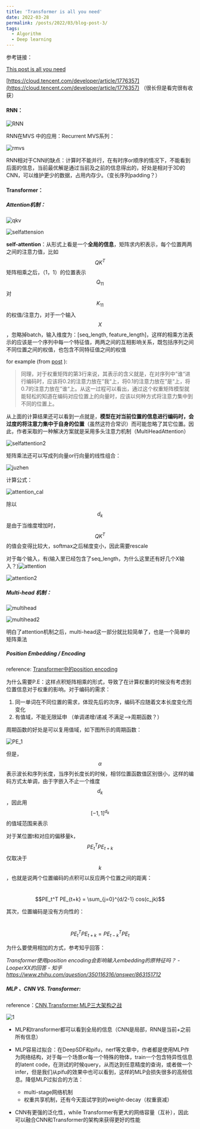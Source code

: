 ```yaml
---
title: 'Transformer is all you need'
date: 2022-03-28
permalink: /posts/2022/03/blog-post-3/
tags:
  - Algorithm
  - Deep learning
---
```






参考链接：

[This post is all you need](https://www.ylkz.life/deeplearning/p10553832/)

[https://cloud.tencent.com/developer/article/1776357](https://cloud.tencent.com/developer/article/1776357) （很长但是看完很有收获）

#### RNN：

![RNN](https://github.com/SibylGao/SibylGao.github.io/blob/b07c85c47d8c95d0055b882f984d2a7845ae16df/_posts/post/RNN.jpg)

RNN在MVS 中的应用：Recurrent MVS系列：

![rmvs](https://github.com/SibylGao/SibylGao.github.io/blob/b07c85c47d8c95d0055b882f984d2a7845ae16df/_posts/post/rmvs.png)

RNN相对于CNN的缺点：计算时不能并行，在有时序or顺序的情况下，不能看到后面的信息，当前最优解是通过当前及之前的信息得出的，好处是相对于3D的CNN，可以维护更少的数据，占用内存少。（变长序列padding？）



#### Transformer：

##### Attention机制：

![qkv](/images/qkv.png)  

![selfattension](/images/selfattension.png)

**self-attention**：从形式上看是一个**全局的信息**，矩阵求内积表示，每个位置两两之间的注意力值，比如$$QK^T$$矩阵相乘之后，（1，1）的位置表示$$Q_{11}$$对$$K_{11}$$的权值/注意力，对于一个输入$$X$$，忽略掉batch，输入维度为：[seq_length, feature_length]，这样的相乘方法表示的应该是一个序列中每一个特征值，两两之间的互相影响关系，既包括序列之间不同位置之间的权值，也包含不同特征值之间的权值

for example (from [post](https://www.ylkz.life/deeplearning/p10553832/) ):

> 同理，对于权重矩阵的第3行来说，其表示的含义就是，在对序列中”谁“进行编码时，应该将0.2的注意力放在”我“上，将0.1的注意力放在”是“上，将0.7的注意力放在”谁“上。从这一过程可以看出，通过这个权重矩阵模型就能轻松的知道在编码对应位置上的向量时，应该以何种方式将注意力集中到不同的位置上。

从上面的计算结果还可以看到一点就是，**模型在对当前位置的信息进行编码时，会过度的将注意力集中于自身的位置**（虽然这符合常识）而可能忽略了其它位置。因此，作者采取的一种解决方案就是采用多头注意力机制（MultiHeadAttention）

![selfattention2](/images/selfattention2.png)

矩阵乘法还可以写成列向量or行向量的线性组合：

![juzhen](/images/juzhen.png)

计算公式：

![attention_cal](/images/attention_cal.png)

除以$$d_k$$是由于当维度增加时，$$QK^T$$的值会变得比较大，softmax之后梯度变小，因此需要rescale

对于每个输入，有(输入里已经包含了seq_length，为什么这里还有好几个X输入？)![attention](/images/attention.jpeg)

![attention2](/images/attention2.jpeg)



##### **Multi-head 机制：**

![multihead](/images/multihead.jpeg)

![multihead2](/images/multihead2.png)

明白了attention机制之后，multi-head这一部分就比较简单了，也是一个简单的矩阵乘法

##### Position Embedding / Encoding

reference: [Transformer中的position encoding](https://zhuanlan.zhihu.com/p/166244505)

为什么需要P.E：这样点积矩阵相乘的形式，导致了在计算权重的时候没有考虑到位置信息对于权重的影响。对于编码的需求：

1. 同一单词在不同位置的需求，体现先后的次序，编码不应随着文本长度变化而变化
2. 有值域，不能无限延申 （单调递增/递减 不满足——>周期函数？）

周期函数的好处是可以复用值域，如下图所示的周期函数：

![PE_1](/images/PE_1.png)

但是，$$\alpha$$表示波长和序列长度，当序列长度长的时候，相邻位置函数值区别很小，这样的编码方式太单调，由于字嵌入不止一个维度$$d_{k}$$，因此用$$[-1,1]^{d_{k}}$$的值域范围来表示

对于某位置t和对应的偏移量k，$$PE_t^T  PE_{t+k}$$仅取决于$$k$$，也就是说两个位置编码的点积可以反应两个位置之间的距离：

​												$$PE_t^T  PE_{t+k} = \sum_{j=0}^{d/2-1} cos(c_jk)$$

其次，位置编码是没有方向性的：

​												$$PE_t^T  PE_{t+k} = PE_{t-k}^T  PE_{t}$$

为什么要使用相加的方式，参考知乎回答：

*Transformer使用position encoding会影响输入embedding的原特征吗？ - LooperXX的回答 - 知乎 https://www.zhihu.com/question/350116316/answer/863151712*



##### MLP 、CNN VS. Transformer:

reference：[CNN,Transformer,MLP三大架构之战](https://mp.weixin.qq.com/s/s3VyrziSsMIeAFviytN7Fw)

![1](/images/1.png)

+ MLP和transformer都可以看到全局的信息（CNN是局部，RNN是当前+之前所有信息）
+ MLP容易过拟合：在DeepSDF和pifu，nerf等文章中，作者都是使用MLP作为网络结构，对于每一个场景or每一个特殊的物体，train一个包含特异性信息的latent code，在测试的时候query，从而达到任意精度的查询，或者做一个infer，但是我们从pifu的效果中也可以看到，这样的MLP会损失很多的高频信息。降低MLP过拟合的方法：
  + multi-stage网络机制
  + 权重共享机制，还有今天面试学到的weight-decay（权重衰减）

+ CNN有更强的泛化性，while Transformer有更大的网络容量（互补），因此可以融合CNN和Transformer的架构来获得更好的性能

